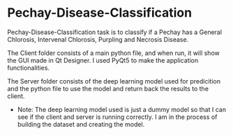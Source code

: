 # Pechay-Disease-Classification
Pechay-Disease-Classification task is to classify if a Pechay has a General Chlorosis, Intervenal Chlorosis, Purpling and Necrosis Disease. 

The Client folder consists of a main python file, and when run, it will show the GUI made in Qt Designer. I used PyQt5 to make the application functionalities. 

The Server folder consists of the deep learning model used for predicition and the python file to use the model and return back the results to the client.

* Note: The deep learning model used is just a dummy model so that I can see if the client and server is running correctly. I am in the process of building the dataset and creating the model.
